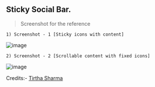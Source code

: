 ## Sticky Social Bar.

> Screenshot for the reference

    1) Screenshot - 1 [Sticky icons with content]

![image](https://github.com/user-attachments/assets/e756cad5-a8bf-4d01-9ebc-394b15c1eca7)

    2) Screenshot - 2 [Scrollable content with fixed icons]

![image](https://github.com/user-attachments/assets/cf20dde4-dacc-482f-ab16-7b89c54dd0cf)


Credits:- [Tirtha Sharma](https://github.com/genze121 "Tirtha Sharma")
